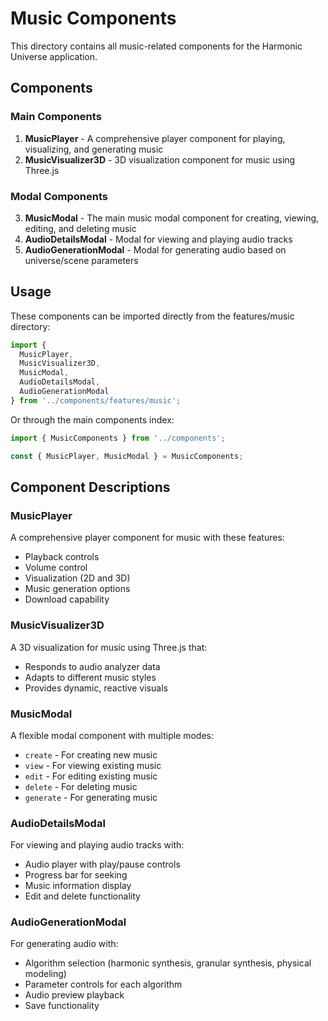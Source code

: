 # Music Components

This directory contains all music-related components for the Harmonic Universe application.

## Components

### Main Components

1. **MusicPlayer** - A comprehensive player component for playing, visualizing, and generating music
2. **MusicVisualizer3D** - 3D visualization component for music using Three.js

### Modal Components

3. **MusicModal** - The main music modal component for creating, viewing, editing, and deleting music
4. **AudioDetailsModal** - Modal for viewing and playing audio tracks
5. **AudioGenerationModal** - Modal for generating audio based on universe/scene parameters

## Usage

These components can be imported directly from the features/music directory:

```jsx
import { 
  MusicPlayer, 
  MusicVisualizer3D,
  MusicModal, 
  AudioDetailsModal, 
  AudioGenerationModal 
} from '../components/features/music';
```

Or through the main components index:

```jsx
import { MusicComponents } from '../components';

const { MusicPlayer, MusicModal } = MusicComponents;
```

## Component Descriptions

### MusicPlayer

A comprehensive player component for music with these features:
- Playback controls
- Volume control
- Visualization (2D and 3D)
- Music generation options
- Download capability

### MusicVisualizer3D

A 3D visualization for music using Three.js that:
- Responds to audio analyzer data
- Adapts to different music styles
- Provides dynamic, reactive visuals

### MusicModal

A flexible modal component with multiple modes:
- `create` - For creating new music
- `view` - For viewing existing music
- `edit` - For editing existing music
- `delete` - For deleting music
- `generate` - For generating music

### AudioDetailsModal

For viewing and playing audio tracks with:
- Audio player with play/pause controls
- Progress bar for seeking
- Music information display
- Edit and delete functionality

### AudioGenerationModal

For generating audio with:
- Algorithm selection (harmonic synthesis, granular synthesis, physical modeling)
- Parameter controls for each algorithm
- Audio preview playback
- Save functionality 